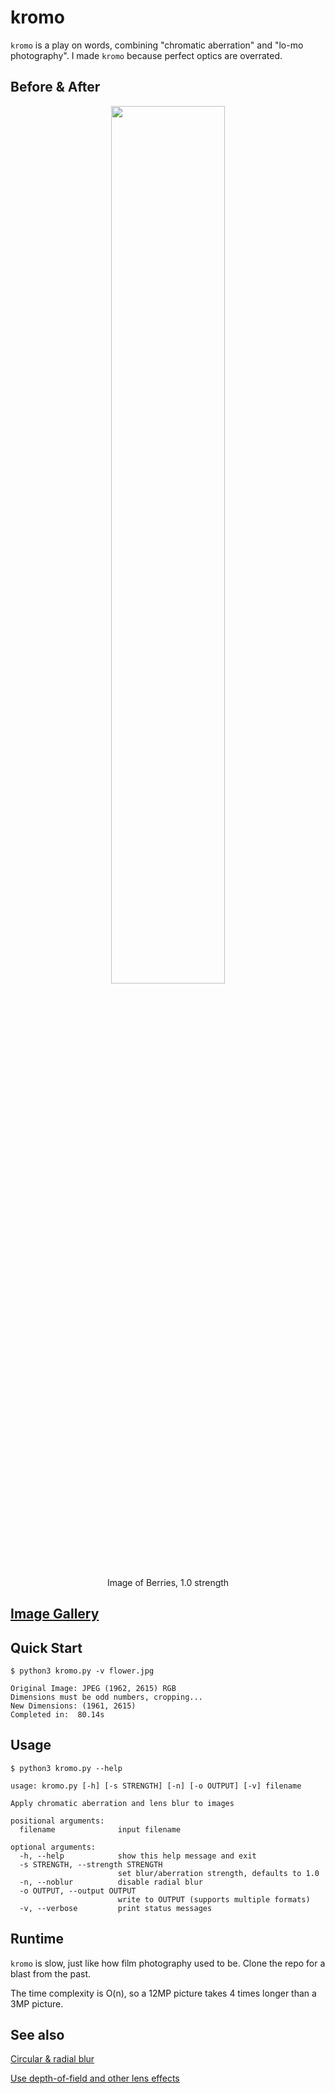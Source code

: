 # kromo
`kromo` is a play on words, combining "chromatic aberration" and "lo-mo photography". I made `kromo` because perfect optics are overrated.
## Before & After
<p align="center">
  <img src=https://github.com/yoonsikp/kromo/blob/master/beforeafter.gif?raw=true width=60%>
 </p>
 <p align="center">
  Image of Berries, 1.0 strength
</p>

## [Image Gallery](https://github.com/yoonsikp/kromo/blob/master/gallery.md)

## Quick Start
```
$ python3 kromo.py -v flower.jpg 

Original Image: JPEG (1962, 2615) RGB
Dimensions must be odd numbers, cropping...
New Dimensions: (1961, 2615)
Completed in:  80.14s

```

## Usage
```
$ python3 kromo.py --help

usage: kromo.py [-h] [-s STRENGTH] [-n] [-o OUTPUT] [-v] filename

Apply chromatic aberration and lens blur to images

positional arguments:
  filename              input filename

optional arguments:
  -h, --help            show this help message and exit
  -s STRENGTH, --strength STRENGTH
                        set blur/aberration strength, defaults to 1.0
  -n, --noblur          disable radial blur
  -o OUTPUT, --output OUTPUT
                        write to OUTPUT (supports multiple formats)
  -v, --verbose         print status messages
```

## Runtime
`kromo` is slow, just like how film photography used to be. Clone the repo for a blast from the past.

The time complexity is O(n), so a 12MP picture takes 4 times longer than a 3MP picture.

## See also
[Circular & radial blur](http://chemaguerra.com/circular-radial-blur/)

[Use depth-of-field and other lens effects](https://doc.babylonjs.com/how_to/using_depth-of-field_and_other_lens_effects)
